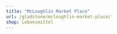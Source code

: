 ```yaml
---
title: "McLoughlin Market Place"
url: /gladstone/mcloughlin-market-place/
shop: Lebensmittel
---
```

